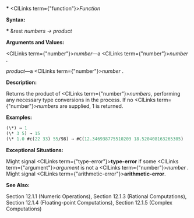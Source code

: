 **\*** <ClLinks  term={"function"}><i>Function</i></ClLinks>

**Syntax:**

**\*** &amp;rest *numbers → product*

**Arguments and Values:**

<ClLinks  term={"number"}><i>number</i></ClLinks>—a <ClLinks  term={"number"}><i>number</i></ClLinks> .

*product*—a <ClLinks  term={"number"}><i>number</i></ClLinks> .

**Description:**

Returns the product of <ClLinks  term={"number"}><i>numbers</i></ClLinks>, performing any necessary type conversions in the process. If no <ClLinks  term={"number"}><i>numbers</i></ClLinks> are supplied, 1 is returned.

**Examples:**

```lisp
(\*) → 1 
(\* 3 5) → 15 
(\* 1.0 #c(22 33) 55/98) → #C(12.346938775510203 18.520408163265305) 
```

**Exceptional Situations:**

Might signal <ClLinks  term={"type-error"}><b>type-error</b></ClLinks> if some <ClLinks  term={"argument"}><i>argument</i></ClLinks> is not a <ClLinks  term={"number"}><i>number</i></ClLinks> . Might signal <ClLinks  term={"arithmetic-error"}><b>arithmetic-error</b></ClLinks>.

**See Also:**

Section 12.1.1 (Numeric Operations), Section 12.1.3 (Rational Computations), Section 12.1.4 (Floating-point Computations), Section 12.1.5 (Complex Computations)
